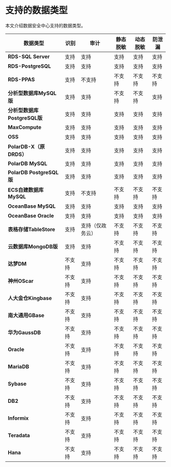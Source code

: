 # 支持的数据类型

本文介绍数据安全中心支持的数据类型。

|数据类型|识别|审计|静态脱敏|动态脱敏|防泄漏|
|----|--|--|----|----|---|
|**RDS-SQL Server**|支持|支持|支持|支持|支持|
|**RDS-PostgreSQL**|支持|支持|支持|支持|支持|
|**RDS-PPAS**|支持|不支持|不支持|不支持|不支持|
|**分析型数据库MySQL版**|支持|支持|不支持|不支持|支持|
|**分析型数据库PostgreSQL版**|支持|支持|支持|支持|支持|
|**MaxCompute**|支持|支持|支持|支持|支持|
|**OSS**|支持|支持|支持|支持|支持|
|**PolarDB-X（原DRDS）**|支持|支持|支持|支持|支持|
|**PolarDB MySQL**|支持|支持|支持|支持|支持|
|**PolarDB PostgreSQL版**|支持|支持|支持|支持|支持|
|**ECS自建数据库 MySQL**|支持|不支持|不支持|不支持|不支持|
|**OceanBase MySQL**|支持|支持|支持|支持|支持|
|**OceanBase Oracle**|支持|支持|支持|支持|支持|
|**表格存储TableStore**|支持|支持（仅政务云）|不支持|不支持|不支持|
|**云数据库MongoDB版**|支持|支持|不支持|不支持|不支持|
|**达梦DM**|不支持|支持|不支持|不支持|不支持|
|**神州OScar**|不支持|支持|不支持|不支持|不支持|
|**人大金仓Kingbase**|不支持|支持|不支持|不支持|不支持|
|**南大通用GBase**|不支持|支持|不支持|不支持|不支持|
|**华为GaussDB**|不支持|支持|不支持|不支持|不支持|
|**Oracle**|不支持|支持|不支持|不支持|不支持|
|**MariaDB**|不支持|支持|不支持|不支持|不支持|
|**Sybase**|不支持|支持|不支持|不支持|不支持|
|**DB2**|不支持|支持|不支持|不支持|不支持|
|**Informix**|不支持|支持|不支持|不支持|不支持|
|**Teradata**|不支持|支持|不支持|不支持|不支持|
|**Hana**|不支持|支持|不支持|不支持|不支持|

